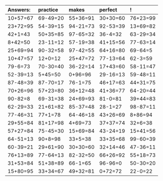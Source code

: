 | Answers: | practice | makes | perfect | ! |
| :--- | :--- | :--- | :--- | :--- |
| 10+57=67 | 69-49=20 | 55+36=91 | 30+30=60 | 76+23=99 | 
| 23+72=95 | 54-39=15 | 94-21=73 | 92-53=39 | 13+69=82 | 
| 42+1=43 | 50+35=85 | 97-65=32 | 36-4=32 | 63-29=34 | 
| 8+42=50 | 23-11=12 | 57-19=38 | 41+15=56 | 77-63=14 | 
| 25+69=94 | 90-32=58 | 97-42=55 | 64+16=80 | 69-64=5 | 
| 10+47=57 | 12+0=12 | 25+47=72 | 77-13=64 | 62-3=59 | 
| 79-6=73 | 70-30=40 | 36-22=14 | 17+43=60 | 58-11=47 | 
| 52-39=13 | 5+45=50 | 0+96=96 | 29-16=13 | 59-48=11 | 
| 87-48=39 | 87-70=17 | 76-1=75 | 46+17=63 | 44+31=75 | 
| 70+26=96 | 57+23=80 | 36+12=48 | 41+36=77 | 64-20=44 | 
| 90-82=8 | 69-31=38 | 24+69=93 | 81-0=81 | 39+44=83 | 
| 62-29=33 | 21+61=82 | 85-37=48 | 28-1=27 | 98-87=11 | 
| 77-46=31 | 77+1=78 | 64-46=18 | 43+26=69 | 8+86=94 | 
| 29+55=84 | 81+17=98 | 4+69=73 | 37+37=74 | 32+6=38 | 
| 57+27=84 | 75-45=30 | 15+69=84 | 43-24=19 | 15+41=56 | 
| 64-51=13 | 90+8=98 | 33+5=38 | 33+35=68 | 99-60=39 | 
| 60-39=21 | 29+61=90 | 30+30=60 | 32+14=46 | 47-36=11 | 
| 76+13=89 | 77-64=13 | 82-32=50 | 66+26=92 | 55+18=73 | 
| 31+53=84 | 51+38=89 | 66-1=65 | 96-96=0 | 50-30=20 | 
| 15+80=95 | 33+34=67 | 49+32=81 | 0+72=72 | 22-0=22 | 
